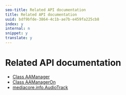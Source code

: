 ```yaml
---
seo-title: Related API documentation
title: Related API documentation
uuid: bdf9bfde-3864-4c1b-ae7b-e459fa225cb8
index: y
internal: n
snippet: y
translate: y
---
```


# Related API documentation



* [Class AAManager](http://help.adobe.com/en_US/primetime/reference_implementation/android/javadoc/com/adobe/primetime/reference/manager/AdsManager.html)
* [Class AAManagerOn](http://help.adobe.com/en_US/primetime/reference_implementation/android/javadoc/com/adobe/primetime/reference/manager/AAManagerOn.html)
* [mediacore.info.AudioTrack](http://help.adobe.com/en_US/primetime/api/psdk/javadoc/com/adobe/mediacore/info/AudioTrack.html)



